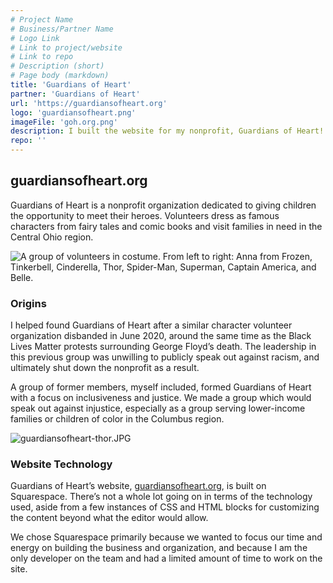 ```yaml
---
# Project Name
# Business/Partner Name
# Logo Link
# Link to project/website
# Link to repo
# Description (short)
# Page body (markdown)
title: 'Guardians of Heart'
partner: 'Guardians of Heart'
url: 'https://guardiansofheart.org'
logo: 'guardiansofheart.png'
imageFile: 'goh.org.png'
description: I built the website for my nonprofit, Guardians of Heart!
repo: ''
---
```


## guardiansofheart.org

Guardians of Heart is a nonprofit organization dedicated to giving children the opportunity to meet their heroes. Volunteers dress as famous characters from fairy tales and comic books and visit families in need in the Central Ohio region.

![A group of volunteers in costume. From left to right: Anna from Frozen, Tinkerbell, Cinderella, Thor, Spider-Man, Superman, Captain America, and Belle.](https://luke-shafer-web-design.mo.cloudinary.net/projects/assets/guardiansofheart-groupphoto.jpg?tx=w_500)

### Origins

I helped found Guardians of Heart after a similar character volunteer organization disbanded in June 2020, around the same time as the Black Lives Matter protests surrounding George Floyd’s death. The leadership in this previous group was unwilling to publicly speak out against racism, and ultimately shut down the nonprofit as a result.

A group of former members, myself included, formed Guardians of Heart with a focus on inclusiveness and justice. We made a group which would speak out against injustice, especially as a group serving lower-income families or children of color in the Columbus region.

![guardiansofheart-thor.JPG](https://luke-shafer-web-design.mo.cloudinary.net/projects/assets/guardiansofheart-thor.jpg?tx=cw_500)

### Website Technology

Guardians of Heart’s website, [guardiansofheart.org](https://www.guardiansofheart.org/), is built on Squarespace. There’s not a whole lot going on in terms of the technology used, aside from a few instances of CSS and HTML blocks for customizing the content beyond what the editor would allow.

We chose Squarespace primarily because we wanted to focus our time and energy on building the business and organization, and because I am the only developer on the team and had a limited amount of time to work on the site.
